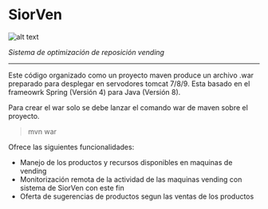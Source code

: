 # SiorVen
![alt text](https://avatars0.githubusercontent.com/u/28288406?v=3&s=200 "Logo SiorVen")

*Sistema de optimización de reposición vending*

***

Este código organizado como un proyecto maven produce un archivo .war preparado para desplegar en servodores tomcat 7/8/9. 
Esta basado en el frameowrk Spring (Versión 4) para Java (Versión 8).

Para crear el war solo se debe lanzar el comando war de maven sobre el proyecto.

>mvn war

Ofrece las siguientes funcionalidades:

* Manejo de los productos y recursos disponibles en maquinas de vending
* Monitorización remota de la actividad de las maquinas vending con sistema de SiorVen con este fin
* Oferta de sugerencias de productos segun las ventas de los productos
